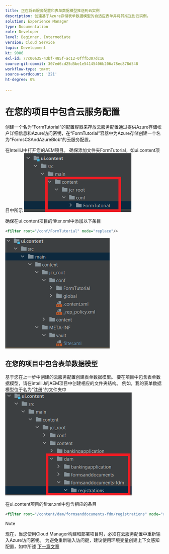 ```yaml
---
title: 正在将云服务配置和表单数据模型推送到云实例
description: 创建基于Azure存储表单数据模型的自适应表单并将其推送到云实例。
solution: Experience Manager
type: Documentation
role: Developer
level: Beginner, Intermediate
version: Cloud Service
topic: Development
kt: 9006
exl-id: 77c00a35-43bf-485f-ac12-0fffb307dc16
source-git-commit: 307ed6cd25d5be1e54145406b206a78ec878d548
workflow-type: tm+mt
source-wordcount: '221'
ht-degree: 0%

---
```


# 在您的项目中包含云服务配置

创建一个名为“FormTutorial”的配置容器来存放云服务配置通过提供Azure存储帐户详细信息和Azure访问密钥，在“FormTutorial”容器中为Azure存储创建一个名为“FormsCSAndAzureBlob”的云服务配置。

在IntelliJ中打开您的AEM项目。 确保添加文件夹FormTutorial，如ui.content项目中所示
![cloud-services-configuration](assets/cloud-services-configuration.png)

确保在ui.content项目的filter.xml中添加以下条目

```xml
<filter root="/conf/FormTutorial" mode="replace"/>
```

![filter-xml](assets/ui-content-filter.png)

## 在您的项目中包含表单数据模型

基于您在上一步中创建的云服务配置创建表单数据模型。 要在项目中包含表单数据模型，请在intelliJ的AEM项目中创建相应的文件夹结构。 例如，我的表单数据模型位于名为“注册”的文件夹中
![fdm-content](assets/ui-content-fdm.png)

在ui.content项目的filter.xml中包含相应的条目

```xml
<filter root="/content/dam/formsanddocuments-fdm/registrations" mode="replace"/>
```


>[!NOTE]
>
>现在，当您使用Cloud Manager构建和部署项目时，必须在云服务配置中重新输入Azure访问密钥。 为避免重新输入访问键，建议使用环境变量创建上下文感知配置，如中所述 [下一篇文章](./context-aware-fdm.md)
